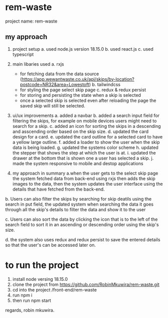 # rem-waste
project name: rem-waste

## my approach

1. project setup
   a. used node.js version 18.15.0
   b. used react.js
   c. used typescript

2. main libaries used
   a. rxjs
      - for fetching data from the data source (https://app.wewantwaste.co.uk/api/skips/by-location?postcode=NR32&area=Lowestoft)
   b. tailwindcss
      - for styling the page select skip page
   c. redux & redux persist
      - for storing and persisting the state when a skip is selected
      - once a selected skip is selected even after reloading the page the saved skip will still be selected.

3. ui/ux improvements
   a. added a navbar
   b. added a search input field for filtering the skips, for example on mobile devices users might need to search for a skip.
   c. added an icon for sorting the skips in a descending and asscending order based on the skip size.
   d. updated the card design for a card.
   e. updated the card outline for a selected card to have a yellow large outline.
   f. added a loader to show the user when the skip data is being loaded. 
   g. updated the systems color scheme
   h. updated the stepper that shows the step at which the user is at.
   i. updated the drawer at the bottom that is shown one a user has selected a skip.
   j. made the system responsive to mobile and destop applications

4. my approach in summary
a.when the user gets to the select skip page the system fetched data from back-end using rxjs then adds the skip images to the data, then the system updates the user interface using the details
that have fetched from the back-end.

b. Users can also filter the skips by searching for skip deatils using the search in put field, the updated system when searching the data it goes through all the skip's details to filter the data 
and show it to the user

c. Users can also sort the data by clicking the icon that is to the left of the search field to sort it in an ascending or descending order using the skip's size.

d. the system also uses redux and redux persist to save the entered details so that the user's can be accessed later on.


# to run the project
1. install node versing 18.15.0
2. clone the project from https://github.com/RobinMkuwira/rem-waste.git
3. cd into the project /front-end/rem-waste
4. run npm i
5. then run npm start



regards,
robin mkuwira.